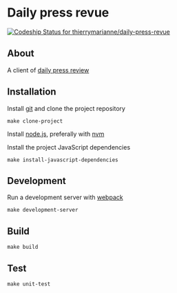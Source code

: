 # Daily press revue

[ ![Codeship Status for thierrymarianne/daily-press-revue](https://app.codeship.com/projects/02fd6420-8f92-0136-e771-36ebf2fded6f/status?branch=master)](https://app.codeship.com/projects/304050)

## About

A client of [daily press review](https://github.com/thierrymarianne/daily-press-review)

## Installation

Install [git](https://git-scm.org) and clone the project repository

```
make clone-project
```

Install [node.js](https://nodejs.org), 
preferally with [nvm](https://github.com/creationix/nvm)

Install the project JavaScript dependencies

```
make install-javascript-dependencies
```

## Development

Run a development server with [webpack](https://webpack.js.org/)

```
make development-server
```

## Build

```
make build
```

## Test

```
make unit-test
```

